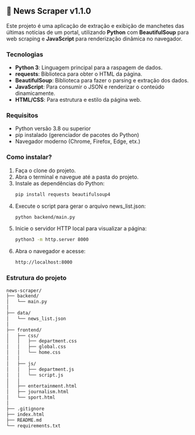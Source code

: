 ## 📰 News Scraper v1.1.0

Este projeto é uma aplicação de extração e exibição de manchetes das últimas notícias de um portal, utilizando **Python** com **BeautifulSoup** para web scraping e **JavaScript** para renderização dinâmica no navegador.

### Tecnologias

- **Python 3**: Linguagem principal para a raspagem de dados.
- **requests**: Biblioteca para obter o HTML da página.
- **BeautifulSoup**: Biblioteca para fazer o parsing e extração dos dados.
- **JavaScript**: Para consumir o JSON e renderizar o conteúdo dinamicamente.
- **HTML/CSS**: Para estrutura e estilo da página web.

### Requisitos

- Python versão 3.8 ou superior
- pip instalado (gerenciador de pacotes do Python)
- Navegador moderno (Chrome, Firefox, Edge, etx.)

### Como instalar?

1. Faça o clone do projeto.
2. Abra o terminal e navegue até a pasta do projeto.
3. Instale as dependências do Python:
   ```bash
   pip install requests beautifulsoup4
   ```
4. Execute o script para gerar o arquivo news_list.json:
   ```bash
   python backend/main.py
   ```
5. Inicie o servidor HTTP local para visualizar a página:
   ```bash
   python3 -m http.server 8000
   ```
6. Abra o navegador e acesse:
   ```bash
   http://localhost:8000
   ```

<!-- 3. Crie e ative um ambiente virtual:
   ```bash
   python -m venv venv
   # venv\Scripts\activate    # Windows
   source venv/bin/activate  # Linux/macOS
   ```
4. Instale as dependências:
   ```bash
   pip install -r requirements.txt
   ``` -->

### Estrutura do projeto

```bash
news-scraper/
├── backend/
│   └── main.py
│
├── data/
│   └── news_list.json
│
├── frontend/
│   ├── css/
│   │   ├── department.css
│   │   ├── global.css
│   │   └── home.css
│   │
│   ├── js/
│   │   ├── department.js
│   │   └── script.js
│   │
│   ├── entertainment.html
│   ├── journalism.html
│   └── sport.html
│
├── .gitignore
├── index.html
├── README.md
└── requirements.txt
```
